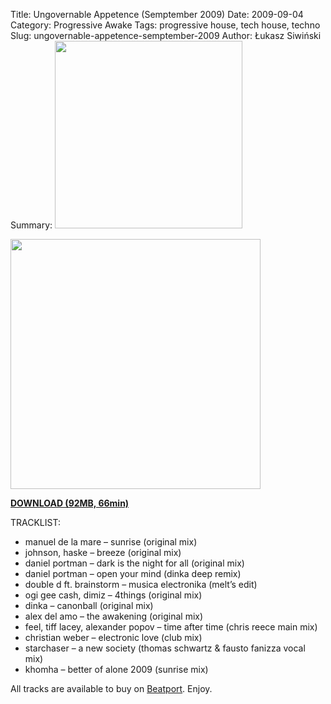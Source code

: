 Title: Ungovernable Appetence (Semptember 2009)
Date: 2009-09-04 
Category: Progressive Awake
Tags: progressive house, tech house, techno
Slug: ungovernable-appetence-semptember-2009
Author: Łukasz Siwiński
Summary: <img width="300" src="https://drive.google.com/uc?export=download&id=0B1aIvu0NI6o4Sk9RR0JuUXRxMkE" />

<!-- ### IMAGE ### -->
<a href ="https://drive.google.com/uc?export=download&id=0B_4_ynm06YZIbGdLOEV1U1FyTDA" 
    title="DOWNLOAD" target="_blank">
    <img width="400" src="https://drive.google.com/uc?export=download&id=0B1aIvu0NI6o4Sk9RR0JuUXRxMkE" />
</a>

<a href ="https://drive.google.com/file/d/0B_4_ynm06YZIbGdLOEV1U1FyTDA/edit?usp=sharing" 
    title="Progressive Awake - Ungovernable Appetence (Semptember 2009)" target="_blank">
**DOWNLOAD (92MB, 66min)**
</a>

TRACKLIST:  

* manuel de la mare – sunrise (original mix)
* johnson, haske – breeze (original mix)
* daniel portman – dark is the night for all (original mix)
* daniel portman – open your mind (dinka deep remix)
* double d ft. brainstorm – musica electronika (melt’s edit)
* ogi gee cash, dimiz – 4things (original mix)
* dinka – canonball (original mix)
* alex del amo – the awakening (original mix)
* feel, tiff lacey, alexander popov – time after time (chris reece main mix)
* christian weber – electronic love (club mix)
* starchaser – a new society (thomas schwartz & fausto fanizza vocal mix)
* khomha – better of alone 2009 (sunrise mix)

All tracks are available to buy on <a href="http://beatport.com" target="_blank">Beatport</a>.
Enjoy.